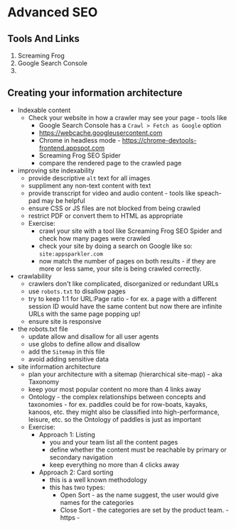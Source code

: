# Advanced SEO

## Tools And Links
1. Screaming Frog 
1. Google Search Console
1. 


## Creating your information architecture
- Indexable content
    - Check your website in how a crawler may see your page - tools like
        - Google Search Console has a `Crawl > Fetch as Google` option 
        - https://webcache.googleusercontent.com 
        - Chrome in headless mode - https://chrome-devtools-frontend.appspot.com
        - Screaming Frog SEO Spider
        - compare the rendered page to the crawled page
- improving site indexability
    - provide descriptive `alt` text for all images
    - suppliment any non-text content with text
    - provide transcript for video and audio content - tools like speach-pad may be helpful
    - ensure CSS or JS files are not blocked from being crawled
    - restrict PDF or convert them to HTML as appropriate
    - Exercise:
        - crawl your site with a tool like Screaming Frog SEO Spider and check how many pages were crawled
        - check your site by doing a search on Google like so: `site:appsparkler.com`
        - now match the number of pages on both results - if they are more or less same, your site is being crawled correctly.
- crawlability
    - crawlers don't like complicated, disorganized or redundant URLs
    - use `robots.txt` to disallow pages
    - try to keep 1:1 for URL:Page ratio - for ex. a page with a different session ID would have the same content but now there are infinite URLs with the same page popping up!
    -  ensure site is responsive
- the robots.txt file
    - update allow and disallow for all user agents
    - use globs to define allow and disallow
    - add the `Sitemap` in this file
    - avoid adding sensitive data
- site information architecture
    - plan your architecture with a sitemap (hierarchical site-map) - aka Taxonomy
    - keep your most popular content no more than 4 links away
    - Ontology - the complex relationships between concepts and taxonomies - for ex. paddles could be for row-boats, kayaks, kanoos, etc. they might also be classified into high-performance, leisure, etc. so the Ontology of paddles is just as important
    - Exercise:
        - Approach 1: Listing
            - you and your team list all the content pages
            - define whether the content must be reachable by primary or secondary navigation
            - keep everything no more than 4 clicks away
        - Approach 2: Card sorting
            - this is a well known methodology
            - this has two types:
                - Open Sort - as the name suggest, the user would give names for the categories
                - Close Sort - the categories are set by the product team.
-https - 
